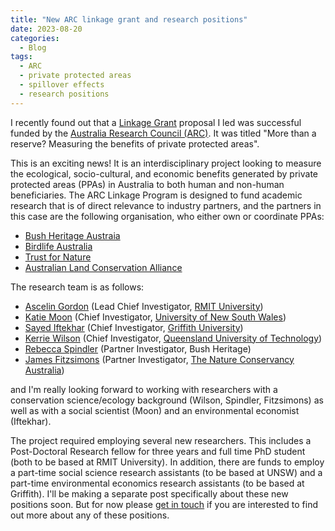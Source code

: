 ```yaml
---
title: "New ARC linkage grant and research positions"
date: 2023-08-20
categories:
  - Blog
tags:
  - ARC
  - private protected areas
  - spillover effects
  - research positions
---
```


I recently found out that a [Linkage Grant](https://www.arc.gov.au/funding-research/funding-schemes/linkage-program) proposal I led was successful funded by the [Australia Research Council (ARC)](https://www.arc.gov.au/). It was titled "More than a reserve? Measuring the benefits of private protected areas".

This is an exciting news! It is an interdisciplinary project looking to measure the ecological, socio-cultural, and economic benefits generated by private protected areas (PPAs) in Australia to both human and non-human beneficiaries. The ARC Linkage Program is designed to fund academic research that is of direct relevance to industry partners, and the partners in this case are the following organisation, who either own or coordinate PPAs:

 * [Bush Heritage Austraia](https://www.bushheritage.org.au/)
 * [Birdlife Australia](https://birdlife.org.au/)
 * [Trust for Nature]()
 * [Australian Land Conservation Alliance](https://alca.org.au/)

The research team is as follows:

 * [Ascelin Gordon](https://ascelin.github.io/) (Lead Chief Investigator, [RMIT University](https://www.rmit.edu.au/))
 * [Katie Moon](https://www.unsw.edu.au/staff/katie-moon) (Chief Investigator, [University of New South Wales](https://www.unsw.edu.au/))
 * [Sayed Iftekhar](https://experts.griffith.edu.au/25772-md-sayed-iftekhar) (Chief Investigator, [Griffith University](https://experts.griffith.edu.au/))
 * [Kerrie Wilson](https://www.qut.edu.au/about/our-people/academic-profiles/kerrie.wilson) (Chief Investigator, [Queensland University of Technology](https://www.qut.edu.au/))
 * [Rebecca Spindler](https://www.bushheritage.org.au/who-we-are/people) (Partner Investigator, Bush Heritage)
* [James Fitzsimons](https://www.natureaustralia.org.au/about-us/who-we-are/our-people/james-fitzsimons/) (Partner Investigator, [The Nature Conservancy Australia](https://www.natureaustralia.org.au/))
 
and I'm really looking forward to working with researchers with a conservation science/ecology background (Wilson, Spindler, Fitzsimons) as well as with a social scientist (Moon) and an environmental economist (Iftekhar).

The project required employing several new researchers. This includes a Post-Doctoral Research fellow for three years and full time PhD student (both to be based at RMIT University). In addition, there are funds to employ a part-time social science research assistants (to be based at UNSW) and a part-time environmental economics research assistants (to be based at Griffith). I'll be making a separate post specifically about these new positions soon. But for now please [get in touch](https://ascelin.github.io/contact/) if you are interested to find out more about any of these positions.


